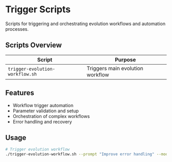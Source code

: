 <!--
@file scripts/trigger/README.md
@description Workflow trigger and orchestration scripts
@author AI Evolution Engine Team <team@ai-evolution-engine.org>
@created 2025-07-12
@lastModified 2025-07-12
@version 1.0.0

@relatedIssues 
  - #documentation-cleanup: Comprehensive README coverage for all directories

@relatedEvolutions
  - v1.0.0: Initial creation during comprehensive documentation update

@dependencies
  - bash: >=4.0, GitHub CLI, Workflow orchestration

@changelog
  - 2025-07-12: Initial creation with comprehensive documentation - AEE

@usage Scripts for triggering and orchestrating evolution workflows
@notes Provides workflow trigger capabilities and orchestration
-->

# Trigger Scripts

Scripts for triggering and orchestrating evolution workflows and automation processes.

## Scripts Overview

| Script | Purpose |
|--------|---------|
| `trigger-evolution-workflow.sh` | Triggers main evolution workflow |

## Features

- Workflow trigger automation
- Parameter validation and setup
- Orchestration of complex workflows
- Error handling and recovery

## Usage

```bash
# Trigger evolution workflow
./trigger-evolution-workflow.sh --prompt "Improve error handling" --mode adaptive
```